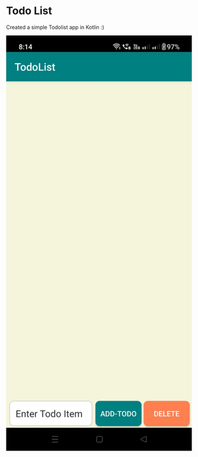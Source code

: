 # Todo List

Created a simple Todolist app in Kotlin :) 






<p align="center">
<img src="Todo_main.png" style="width:528px;max-width: 100%;">
</p>